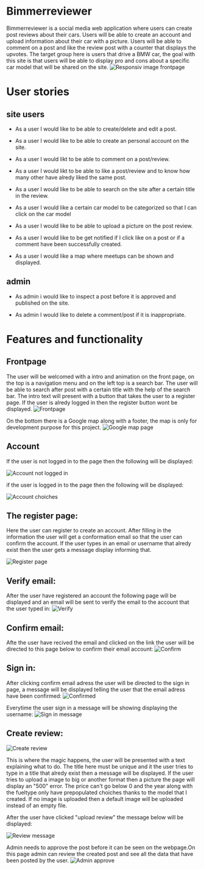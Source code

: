 # Bimmerreviewer
Bimmerreviewer is a social media web application where users can create post reviews about their cars. Users will be able to create an account and upload information about their car with a picture. Users will be able to comment on a post and like the review post with a counter that displays the upvotes. The target group here is users that drive a BMW car, the goal with this site is that users will be able to display pro and cons about a specific car model that will be shared on the site.
![Responsiv image frontpage](docs/homepage.png)

# User stories

## site users
* As a user I would like to be able to create/delete and edit a post.

* As a user I would like to be able to create an personal account on the site.

* As a user I would likt to be able to comment on a post/review.

* As a user I would likt to be able to like a post/review and to know how many other have alredy liked the same post.

* As a user I would like to be able to search on the site after a certain title in the review.

* As a user I would like a certain car model to be categorized so that I can click on the car model

* As a user I would like to be able to upload a picture on the post review.

* As a user I would like to be get notified if I click like on a post or if a comment have been successfully created.

* As a user I would like a map where meetups can be shown and displayed.

## admin
* As admin i would like to inspect a post before it is approved and published on the site.

* As admin I would like to delete a comment/post if it is inappropriate.


# Features and functionality 

## Frontpage
The user will be welcomed with a intro and animation on the front page, on the top is a navigation menu and on the left top is a search bar. The user will be able to search after post with a certain title with the help of the search bar. The intro text will present with a button that takes the user to a register page. If the user is alredy logged in then the register button wont be displayed.
![Frontpage](docs/home-3.png)

On the bottom there is a Google map along with a footer, the map is only for development purpose for this project.
![Google map page](docs/home-2.png)

## Account
If the user is not logged in to the page then the following will be displayed:

![Account not logged in](docs/home-4.png)

if the user is logged in to the page then the following will be displayed:

![Account choiches](docs/home-5.png)


## The register page: 
Here the user can register to create an account. After filling in the information the user will get a conformation email so that the user can confirm the account. If the user types in an email or username that alredy exist then the user gets a message display informing that.

![Register page](docs/register.png)

## Verify email:
After the user have registered an account the following page will be displayed and an email will be sent to verify the email to the account that the user typed in:
![Verify](docs/verify.png)

## Confirm email:
Afte the user have recived the email and clicked on the link the user will be directed to this page below to confirm their email account:
![Confirm](docs/confirm.png)

## Sign in:
After clicking confirm email adress the user will be directed to the sign in page, a message will be displayed telling the user that the email adress have been confirmed:
![Confirmed](docs/confirmed.png)


Everytime the user sign in a message will be showing displaying the username:
![Sign in message](docs/sign-message.png)

## Create review:

![Create review](docs/create-review.png)

This is where the magic happens, the user will be presented with a text explaining what to do. The title here must be unique and it the user tries to type in a title that alredy exist then a message will be displayed. If the user tries to upload a image to big or another format then a picture the page will display an "500" error. The price can't go below 0 and the year along with the fueltype only have prepopulated choiches thanks to the model that I created. If no image is uploaded then a default image will be uploaded instead of an empty file.


After the user have clicked "upload review" the message below will be displayed:

![Review message](docs/review-message.png)

Admin needs to approve the post before it can be seen on the webpage.On this page admin can review the created post and see all the data that have been posted by the user.
![Admin approve](docs/admin-approve.png)






